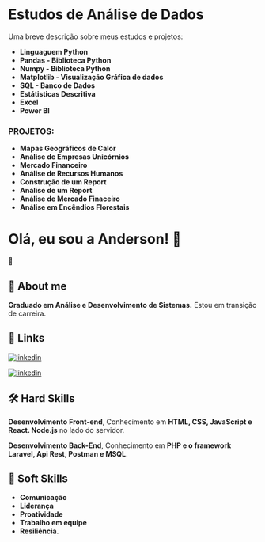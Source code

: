 
# Estudos de Análise de Dados 
 
 

Uma breve descrição sobre meus estudos e projetos: 


* **Linguaguem Python**
* **Pandas - Biblioteca Python**
* **Numpy - Biblioteca Python**
* **Matplotlib - Visualização Gráfica de dados**
* **SQL - Banco de Dados**
* **Estátisticas Descritiva**
* **Excel**
* **Power BI**


### **PROJETOS**:

* **Mapas Geográficos de Calor**
* **Análise de Empresas Unicórnios**
* **Mercado Financeiro**
* **Análise de Recursos Humanos**       
* **Construção de um Report**
* **Análise de um Report**
* **Análise de Mercado Finaceiro**
* **Análise em Encêndios Florestais**





# Olá, eu sou a Anderson! 👋

🤝
## 🚀 About me
**Graduado em Análise e Desenvolvimento de Sistemas.**
Estou em transição de carreira.  


## 🔗 Links
[![linkedin](https://img.shields.io/badge/portifolio-0A66C?style=for-the-badge&logo=linkedin&logoColor=white)](https://andersonlignelli.netlify.app/)


[![linkedin](https://img.shields.io/badge/linkedin-0A66C2?style=for-the-badge&logo=linkedin&logoColor=white)](https://www.linkedin.com/in/anderson-gouveia-lignelli-0aa33332a/)


## 🛠 Hard Skills
**Desenvolvimento Front-end**, Conhecimento em **HTML, CSS, JavaScript e React. Node.js** no lado do servidor.

**Desenvolvimento Back-End**, Conhecimento em **PHP e o framework Laravel, Api Rest, Postman e MSQL**.
## 🤝 Soft Skills

* **Comunicação**
* **Liderança**
* **Proatividade**
* **Trabalho em equipe**
* **Resiliência.**
